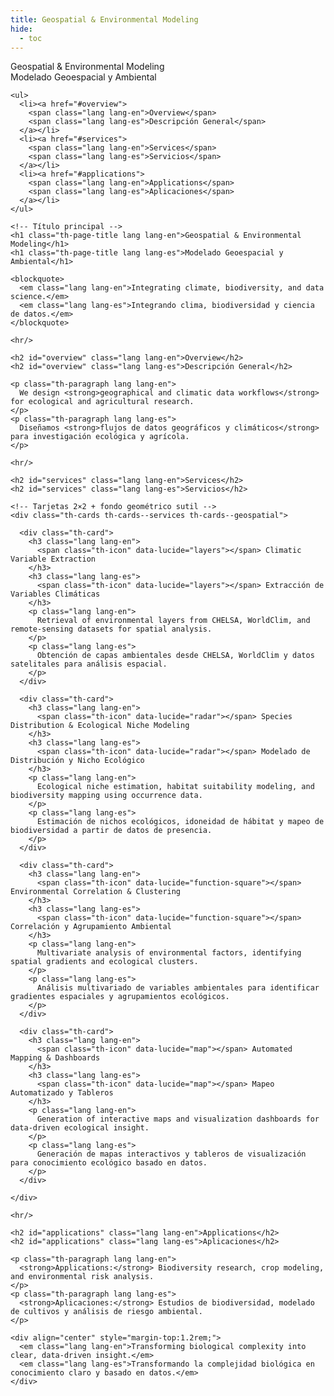 ```yaml
---
title: Geospatial & Environmental Modeling
hide:
  - toc
---
```


<!-- ====================== LAYOUT: ÍNDICE + CONTENIDO ====================== -->
<section class="th-section th-about-layout th-servicepage">

  <!-- ========== ÍNDICE LATERAL (bilingüe) ========== -->
  <nav class="th-sideindex" aria-label="Geospatial index">
    <div class="th-sideindex__label lang lang-en">Geospatial & Environmental Modeling</div>
    <div class="th-sideindex__label lang lang-es">Modelado Geoespacial y Ambiental</div>

    <ul>
      <li><a href="#overview">
        <span class="lang lang-en">Overview</span>
        <span class="lang lang-es">Descripción General</span>
      </a></li>
      <li><a href="#services">
        <span class="lang lang-en">Services</span>
        <span class="lang lang-es">Servicios</span>
      </a></li>
      <li><a href="#applications">
        <span class="lang lang-en">Applications</span>
        <span class="lang lang-es">Aplicaciones</span>
      </a></li>
    </ul>
  </nav>

  <!-- ========== CONTENIDO PRINCIPAL ========== -->
  <div class="th-about-content">

    <!-- Título principal -->
    <h1 class="th-page-title lang lang-en">Geospatial & Environmental Modeling</h1>
    <h1 class="th-page-title lang lang-es">Modelado Geoespacial y Ambiental</h1>

    <blockquote>
      <em class="lang lang-en">Integrating climate, biodiversity, and data science.</em>
      <em class="lang lang-es">Integrando clima, biodiversidad y ciencia de datos.</em>
    </blockquote>

    <hr/>

    <h2 id="overview" class="lang lang-en">Overview</h2>
    <h2 id="overview" class="lang lang-es">Descripción General</h2>

    <p class="th-paragraph lang lang-en">
      We design <strong>geographical and climatic data workflows</strong> for ecological and agricultural research.
    </p>
    <p class="th-paragraph lang lang-es">
      Diseñamos <strong>flujos de datos geográficos y climáticos</strong> para investigación ecológica y agrícola.
    </p>

    <hr/>

    <h2 id="services" class="lang lang-en">Services</h2>
    <h2 id="services" class="lang lang-es">Servicios</h2>

    <!-- Tarjetas 2×2 + fondo geométrico sutil -->
    <div class="th-cards th-cards--services th-cards--geospatial">

      <div class="th-card">
        <h3 class="lang lang-en">
          <span class="th-icon" data-lucide="layers"></span> Climatic Variable Extraction
        </h3>
        <h3 class="lang lang-es">
          <span class="th-icon" data-lucide="layers"></span> Extracción de Variables Climáticas
        </h3>
        <p class="lang lang-en">
          Retrieval of environmental layers from CHELSA, WorldClim, and remote-sensing datasets for spatial analysis.
        </p>
        <p class="lang lang-es">
          Obtención de capas ambientales desde CHELSA, WorldClim y datos satelitales para análisis espacial.
        </p>
      </div>

      <div class="th-card">
        <h3 class="lang lang-en">
          <span class="th-icon" data-lucide="radar"></span> Species Distribution & Ecological Niche Modeling
        </h3>
        <h3 class="lang lang-es">
          <span class="th-icon" data-lucide="radar"></span> Modelado de Distribución y Nicho Ecológico
        </h3>
        <p class="lang lang-en">
          Ecological niche estimation, habitat suitability modeling, and biodiversity mapping using occurrence data.
        </p>
        <p class="lang lang-es">
          Estimación de nichos ecológicos, idoneidad de hábitat y mapeo de biodiversidad a partir de datos de presencia.
        </p>
      </div>

      <div class="th-card">
        <h3 class="lang lang-en">
          <span class="th-icon" data-lucide="function-square"></span> Environmental Correlation & Clustering
        </h3>
        <h3 class="lang lang-es">
          <span class="th-icon" data-lucide="function-square"></span> Correlación y Agrupamiento Ambiental
        </h3>
        <p class="lang lang-en">
          Multivariate analysis of environmental factors, identifying spatial gradients and ecological clusters.
        </p>
        <p class="lang lang-es">
          Análisis multivariado de variables ambientales para identificar gradientes espaciales y agrupamientos ecológicos.
        </p>
      </div>

      <div class="th-card">
        <h3 class="lang lang-en">
          <span class="th-icon" data-lucide="map"></span> Automated Mapping & Dashboards
        </h3>
        <h3 class="lang lang-es">
          <span class="th-icon" data-lucide="map"></span> Mapeo Automatizado y Tableros
        </h3>
        <p class="lang lang-en">
          Generation of interactive maps and visualization dashboards for data-driven ecological insight.
        </p>
        <p class="lang lang-es">
          Generación de mapas interactivos y tableros de visualización para conocimiento ecológico basado en datos.
        </p>
      </div>

    </div>

    <hr/>

    <h2 id="applications" class="lang lang-en">Applications</h2>
    <h2 id="applications" class="lang lang-es">Aplicaciones</h2>

    <p class="th-paragraph lang lang-en">
      <strong>Applications:</strong> Biodiversity research, crop modeling, and environmental risk analysis.
    </p>
    <p class="th-paragraph lang lang-es">
      <strong>Aplicaciones:</strong> Estudios de biodiversidad, modelado de cultivos y análisis de riesgo ambiental.
    </p>

    <div align="center" style="margin-top:1.2rem;">
      <em class="lang lang-en">Transforming biological complexity into clear, data-driven insight.</em>
      <em class="lang lang-es">Transformando la complejidad biológica en conocimiento claro y basado en datos.</em>
    </div>

  </div>
</section>
